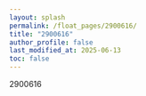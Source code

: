 ```yaml
---
layout: splash
permalink: /float_pages/2900616/
title: "2900616"
author_profile: false
last_modified_at: 2025-06-13
toc: false
---
```

 
2900616
